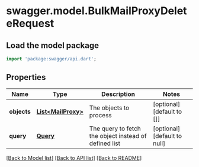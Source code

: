 # swagger.model.BulkMailProxyDeleteRequest

## Load the model package
```dart
import 'package:swagger/api.dart';
```

## Properties
Name | Type | Description | Notes
------------ | ------------- | ------------- | -------------
**objects** | [**List&lt;MailProxy&gt;**](MailProxy.md) | The objects to process | [optional] [default to []]
**query** | [**Query**](Query.md) | The query to fetch the object instead of defined list | [optional] [default to null]

[[Back to Model list]](../README.md#documentation-for-models) [[Back to API list]](../README.md#documentation-for-api-endpoints) [[Back to README]](../README.md)


